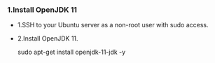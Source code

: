 ### 1.Install OpenJDK 11

- 1.SSH to your Ubuntu server as a non-root user with sudo access.

- 2.Install OpenJDK 11.
    
    sudo apt-get install openjdk-11-jdk -y